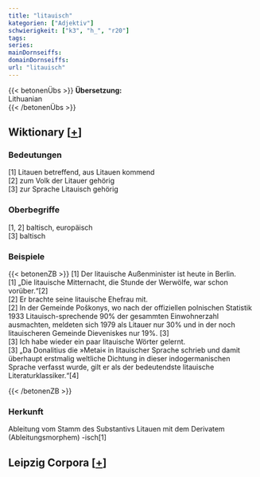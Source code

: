 ```yaml
---
title: "litauisch"
kategorien: ["Adjektiv"]
schwierigkeit: ["k3", "h_", "r20"]
tags:
series:
mainDornseiffs:
domainDornseiffs:
url: "litauisch"
---
```


{{< betonenÜbs >}}
**Übersetzung:**  
Lithuanian  
{{< /betonenÜbs >}}

## Wiktionary [[+](https://de.wiktionary.org/wiki/litauisch)]

### Bedeutungen
[1] Litauen betreffend, aus Litauen kommend  
[2] zum Volk der Litauer gehörig  
[3] zur Sprache Litauisch gehörig  

### Oberbegriffe
[1, 2] baltisch, europäisch  
[3] baltisch  

### Beispiele
{{< betonenZB >}}
[1] Der litauische Außenminister ist heute in Berlin.  
[1] „Die litauische Mitternacht, die Stunde der Werwölfe, war schon vorüber.“[2]  
[2] Er brachte seine litauische Ehefrau mit.  
[2] In der Gemeinde Poškonys, wo nach der offiziellen polnischen Statistik 1933 Litauisch-sprechende 90% der gesammten Einwohnerzahl ausmachten, meldeten sich 1979 als Litauer nur 30% und in der noch litauischeren Gemeinde Dieveniskes nur 19%. [3]  
[3] Ich habe wieder ein paar litauische Wörter gelernt.  
[3] „Da Donalitius die »Metai« in litauischer Sprache schrieb und damit überhaupt erstmalig weltliche Dichtung in dieser indogermanischen Sprache verfasst wurde, gilt er als der bedeutendste litauische Literaturklassiker.“[4]  

{{< /betonenZB >}}
### Herkunft
Ableitung vom Stamm des Substantivs Litauen mit dem Derivatem (Ableitungsmorphem) -isch[1]  


## Leipzig Corpora [[+](https://corpora.uni-leipzig.de/en/res?word=litauisch&corpusId=deu_newscrawl-public_2018)]

